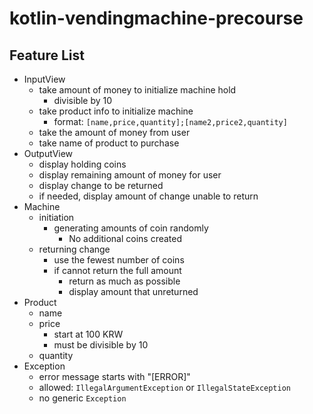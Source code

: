 # kotlin-vendingmachine-precourse

## Feature List

- InputView
  - take amount of money to initialize machine hold
    - divisible by 10
  - take product info to initialize machine
    - format: `[name,price,quantity];[name2,price2,quantity]`
  - take the amount of money from user
  - take name of product to purchase
- OutputView
  - display holding coins
  - display remaining amount of money for user
  - display change to be returned
  - if needed, display amount of change unable to return
- Machine
  - initiation
    - generating amounts of coin randomly
      - No additional coins created
  - returning change
    - use the fewest number of coins
    - if cannot return the full amount
      - return as much as possible
      - display amount that unreturned
- Product
  - name
  - price
    - start at 100 KRW
    - must be divisible by 10
  - quantity
- Exception
  - error message starts with "[ERROR]"
  - allowed: `IllegalArgumentException` or `IllegalStateException`
  - no generic `Exception`
